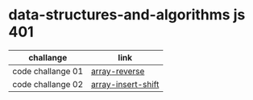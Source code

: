 # data-structures-and-algorithms js 401

| challange         | link                                               |
| ----------------- | -------------------------------------------------- |
| code challange 01 | [array-reverse](array-reverse/README.md)           |
| code challange 02 | [array-insert-shift](array-insert-shift/README.md) |
